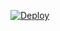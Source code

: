 [![Deploy](https://www.herokucdn.com/deploy/button.svg)](https://heroku.com/deploy?template=https://github.com/kimlindholm/semantic_ui_phoenix_sass_webpack)
